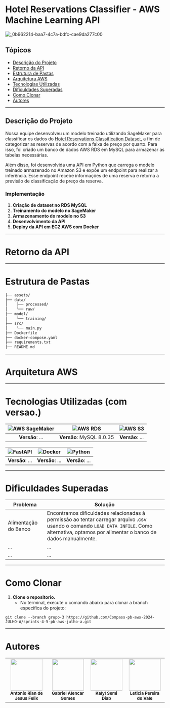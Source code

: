 # Hotel Reservations Classifier - AWS Machine Learning API

![_0b962214-baa7-4c7a-bdfc-cae9da277c00](https://github.com/user-attachments/assets/3a1ca14c-c5b3-4ef5-9c7e-1540f3da4b81)

## Tópicos
* [Descrição do Projeto](#descricao-do-projeto)
* [Retorno da API](#retorno-da-api)
* [Estrutura de Pastas](#estrutura-de-pastas)
* [Arquitetura AWS](#arquitetura-aws)
* [Tecnologias Utilizadas](#tecnologias-utilizadas)
* [Dificuldades Superadas](#dificuldades-superadas)
* [Como Clonar](#como-clonar)
* [Autores](#autores)

---

<div id='descricao-do-projeto'/>

## Descrição do Projeto

Nossa equipe desenvolveu um modelo treinado utilizando SageMaker para classificar os dados do [Hotel Reservations Classification Dataset](https://www.kaggle.com/datasets/ahsan81/hotel-reservations-classification-dataset), a fim de categorizar as reservas de acordo com a faixa de preço por quarto. Para isso, foi criado um banco de dados AWS RDS em MySQL para armazenar as tabelas necessárias.

Além disso, foi desenvolvida uma API em Python que carrega o modelo treinado armazenado no Amazon S3 e expõe um endpoint para realizar a inferência. Esse endpoint recebe informações de uma reserva e retorna a previsão de classificação de preço da reserva.

### Implementação

1. **Criação de dataset no RDS MySQL**
2. **Treinamento do modelo no SageMaker**
3. **Armazenamento do modelo no S3**
4. **Desenvolvimento da API**
5. **Deploy da API em EC2 AWS com Docker**

---

<div id='retorno-da-api'/>

# Retorno da API


---

<div id='estrutura-de-pastas'/>

# Estrutura de Pastas

```sh
├── assets/
├── data/
│    ├── processed/
│    └── raw/
├── model/
│    └── training/
├── src/
│    └── main.py
├── Dockerfile
├── docker-compose.yaml
├── requirements.txt
├── README.md
```

---

<div id='arquitetura-aws'/>

# Arquitetura AWS


---

<div id='tecnologias-utilizadas'/>

# Tecnologias Utilizadas (com versao.)

| ![AWS SageMaker](https://img.shields.io/badge/aws_sagemaker-006400.svg?style=for-the-badge&logo=amazon-aws&logoColor=white) | ![AWS RDS](https://img.shields.io/badge/aws_rds-527FFF.svg?style=for-the-badge&logo=amazon-aws&logoColor=white) | ![AWS S3](https://img.shields.io/badge/aws_s3-569A31.svg?style=for-the-badge&logo=amazon-aws&logoColor=white) |
|:-----------------------------------:|:-----------------------------------:|:-----------------------------------:|
| **Versão**: ...                     | **Versão**: MySQL 8.0.35            | **Versão**: ...                |

| ![FastAPI](https://img.shields.io/badge/fastapi-009688.svg?style=for-the-badge&logo=fastapi&logoColor=white) | ![Docker](https://img.shields.io/badge/docker-2496ED.svg?style=for-the-badge&logo=docker&logoColor=white) | ![Python](https://img.shields.io/badge/python-3776AB.svg?style=for-the-badge&logo=python&logoColor=white) |
|:--------------------------------:|:-------------------------------:|:-----------------------------:|
| **Versão**: ...               | **Versão**: ...              | **Versão**: ...             |



---

<div id='dificuldades-superadas'/>

# Dificuldades Superadas

| **Problema** | **Solução** |
|-----------|---------|
| Alimentação do Banco | Encontramos dificuldades relacionadas à permissão ao tentar carregar arquivo .csv usando o comando `LOAD DATA INFILE`. Como alternativa, optamos por alimentar o banco de dados manualmente. |
| ... | ... |
| ... | ... |

---

<div id='como-clonar'/>

# Como Clonar

1. **Clone o repositorio.**
   - No terminal, execute o comando abaixo para clonar a branch específica do projeto:
```
git clone --branch grupo-3 https://github.com/Compass-pb-aws-2024-JULHO-A/sprints-4-5-pb-aws-julho-a.git
```

---

<div id='autores'>

# Autores

<table>
  <tr>
    <td align="center">
      <a href="https://github.com/AntonioRian">
        <img src="https://avatars.githubusercontent.com/u/114035144?v=4" width="100px;" alt=""/><br>
        <sub>
          <b>Antonio Rian de Jesus Felix</b>
        </sub>
      </a>
    </td>
    <td align="center">
      <a href="https://github.com/gabalencar">
        <img src="https://avatars.githubusercontent.com/u/102690558?v=4" width="100px;" alt=""/><br>
        <sub>
          <b>Gabriel Alencar Gomes</b>
        </sub>
      </a>
    </td>
    <td align="center">
      <a href="https://github.com/KalylSemi">
        <img src="https://avatars.githubusercontent.com/u/157990287?v=4" width="100px;" alt=""/><br>
        <sub>
          <b>Kalyl Semi Diab</b>
        </sub>
      </a>
    </td>
    <td align="center">
      <a href="https://github.com/Leititcia">
        <img src="https://avatars.githubusercontent.com/u/130941056?v=4" width="100px;" alt=""/><br>
        <sub>
          <b>Leticia Pereira do Vale</b>
        </sub>
      </a>
    </td>
  </tr>
</table>
